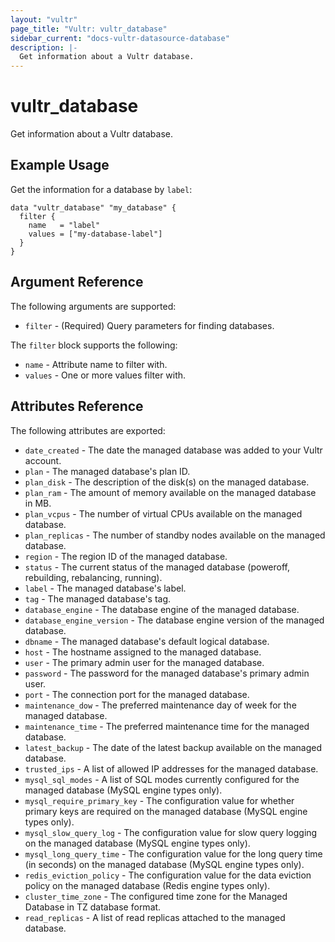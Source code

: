 ```yaml
---
layout: "vultr"
page_title: "Vultr: vultr_database"
sidebar_current: "docs-vultr-datasource-database"
description: |-
  Get information about a Vultr database.
---
```


# vultr_database

Get information about a Vultr database.

## Example Usage

Get the information for a database by `label`:

```hcl
data "vultr_database" "my_database" {
  filter {
    name   = "label"
    values = ["my-database-label"]
  }
}
```

## Argument Reference

The following arguments are supported:

* `filter` - (Required) Query parameters for finding databases.

The `filter` block supports the following:

* `name` - Attribute name to filter with.
* `values` - One or more values filter with.

## Attributes Reference

The following attributes are exported:

* `date_created` - The date the managed database was added to your Vultr account.
* `plan` - The managed database's plan ID.
* `plan_disk` - The description of the disk(s) on the managed database.
* `plan_ram` - The amount of memory available on the managed database in MB.
* `plan_vcpus` - The number of virtual CPUs available on the managed database.
* `plan_replicas` - The number of standby nodes available on the managed database.
* `region` - The region ID of the managed database.
* `status` - The current status of the managed database (poweroff, rebuilding, rebalancing, running).
* `label` - The managed database's label.
* `tag` - The managed database's tag.
* `database_engine` - The database engine of the managed database.
* `database_engine_version` - The database engine version of the managed database.
* `dbname` - The managed database's default logical database.
* `host` - The hostname assigned to the managed database.
* `user` - The primary admin user for the managed database.
* `password` - The password for the managed database's primary admin user.
* `port` - The connection port for the managed database.
* `maintenance_dow` - The preferred maintenance day of week for the managed database.
* `maintenance_time` - The preferred maintenance time for the managed database.
* `latest_backup` - The date of the latest backup available on the managed database.
* `trusted_ips` - A list of allowed IP addresses for the managed database.
* `mysql_sql_modes` - A list of SQL modes currently configured for the managed database (MySQL engine types only).
* `mysql_require_primary_key` - The configuration value for whether primary keys are required on the managed database (MySQL engine types only).
* `mysql_slow_query_log` - The configuration value for slow query logging on the managed database (MySQL engine types only).
* `mysql_long_query_time` - The configuration value for the long query time (in seconds) on the managed database (MySQL engine types only).
* `redis_eviction_policy` - The configuration value for the data eviction policy on the managed database (Redis engine types only).
* `cluster_time_zone` - The configured time zone for the Managed Database in TZ database format.
* `read_replicas` - A list of read replicas attached to the managed database.
